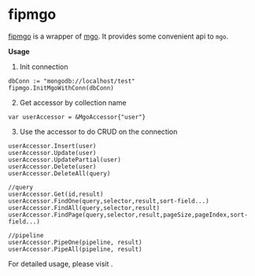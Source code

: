 # fipmgo

[fipmgo](https://fipress.org/project/fipmgo) is a wrapper of [mgo](). It provides some convenient api to `mgo`.

**Usage**

1. Init connection
```
dbConn := "mongodb://localhost/test"
fipmgo.InitMgoWithConn(dbConn)
```

2. Get accessor by collection name
```
var userAccessor = &MgoAccessor{"user"}
```

3. Use the accessor to do CRUD on the connection
```
userAccessor.Insert(user)
userAccessor.Update(user)
userAccessor.UpdatePartial(user)
userAccessor.Delete(user)
userAccessor.DeleteAll(query)

//query
userAccessor.Get(id,result)
userAccessor.FindOne(query,selector,result,sort-field...)
userAccessor.FindAll(query,selector,result)
userAccessor.FindPage(query,selector,result,pageSize,pageIndex,sort-field...)

//pipeline
userAccessor.PipeOne(pipeline, result)
userAccessor.PipeAll(pipeline, result)
```

For detailed usage, please visit []().